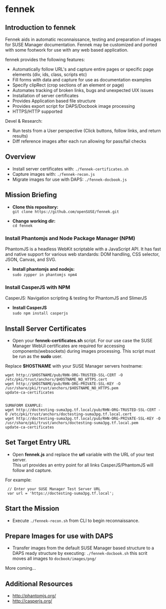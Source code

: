 # fennek


## Introduction to fennek
Fennek aids in automatic reconnaissance, testing and preparation of images for SUSE Manager documentation. 
Fennek may be customized and ported with some footwork for use with any web based application.    

fennek provides the following features:
* Automatically follow URL's and capture entire pages or specific page elements (div, ids, class, scripts etc)   
* Fill forms with data and capture for use as documentation examples   
* Specify clipRect (crop sections of an element or page)
* Automates tracking of broken links, bugs and unexpected UIX issues   
* Installation of server certificates   
* Provides Application based file structure   
* Provides export script for DAPS/Docbook image processing   
* HTTPS/HTTP supported

Devel & Research:
* Run tests from a User perspective (Click buttons, follow links, and return results)   
* Diff reference images after each run allowing for pass/fail checks 


## Overview
* Install server certificates with: ```./fennek-certificates.sh```
* Capture images with: ```./fennek-recon.js```
* Migrate images for use with DAPS: ```./fennek-docbook.js```


## Mission Briefing
* **Clone this repository:**  
```git clone https://github.com/openSUSE/fennek.git```

* **Change working dir:**  
```cd fennek```


### Install Phantomjs and Node Package Manager (NPM)
PhantomJS is a headless WebKit scriptable with a JavaScript API. It has fast and native support for various web standards: DOM handling, CSS selector, JSON, Canvas, and SVG.  
* **Install phantomjs and nodejs:**  
```sudo zypper in phantomjs npm4```

### Install CasperJS with NPM
CasperJS: Navigation scripting & testing for PhantomJS and SlimerJS  
* **Install CasperJS**  
```sudo npm install casperjs```



## Install Server Certificates

* Open your **fennek-certificates.sh** script. For our use case the SUSE Manager WebUI certificates are required for accessing 
components(websockets) during images processing. This script must be run as the **sudo** user.

Replace **$HOSTNAME** with your SUSE Manager servers hostname:

```
wget http://$HOSTNAME/pub/RHN-ORG-TRUSTED-SSL-CERT -O /etc/pki/trust/anchors/$HOSTNAME_NO_HTTPS.cert    
wget http://$HOSTNAME/pub/RHN-ORG-PRIVATE-SSL-KEY -O /usr/share/pki/trust/anchors/$HOSTNAME_NO_HTTPS.pem    
update-ca-certificates
    
    
SUMAFORM EXAMPLE:
wget http://doctesting-suma3pg.tf.local/pub/RHN-ORG-TRUSTED-SSL-CERT -O /etc/pki/trust/anchors/doctesting-suma3pg.tf.local.cert
wget http://doctesting-suma3pg.tf.local/pub/RHN-ORG-PRIVATE-SSL-KEY -O /usr/share/pki/trust/anchors/doctesting-suma3pg.tf.local.pem
update-ca-certificates
```

## Set Target Entry URL

* Open **fennek.js** and replace the **url** variable with the URL of your test server.   
This url provides an entry point for all links CasperJS/PhantomJS will follow and capture.   

For example:    

```
 // Enter your SUSE Manager Test Server URL    
 var url = 'https://doctesting-suma3pg.tf.local';    
``` 

## Start the Mission

* Execute ```./fennek-recon.sh``` from CLI to begin reconnaissance.  

## Prepare Images for use with DAPS
* Transfer images from the default SUSE Manager based structure to a DAPS ready structure by executing: ```./fennek-docbook.sh``` this scrit moves all images to ```docbook/images/png/```

More coming...

## Additional Resources  
* http://phantomjs.org/   
* http://casperjs.org/   



